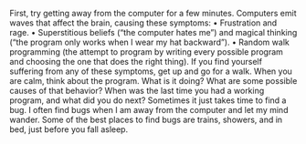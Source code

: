 First, try getting away from the computer for a few minutes. Computers emit waves that
affect the brain, causing these symptoms:
• Frustration and rage.
• Superstitious beliefs (“the computer hates me”) and magical thinking (“the program
only works when I wear my hat backward”).
• Random walk programming (the attempt to program by writing every possible program
and choosing the one that does the right thing).
If you find yourself suffering from any of these symptoms, get up and go for a walk. When
you are calm, think about the program. What is it doing? What are some possible causes
of that behavior? When was the last time you had a working program, and what did you
do next?
Sometimes it just takes time to find a bug. I often find bugs when I am away from the
computer and let my mind wander. Some of the best places to find bugs are trains, showers,
and in bed, just before you fall asleep.